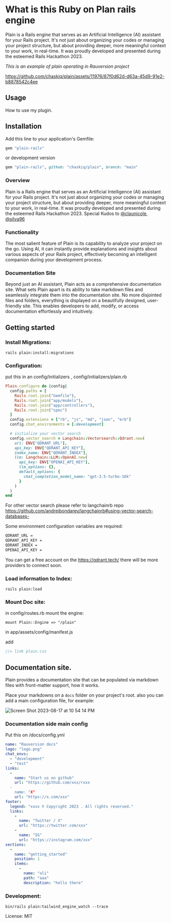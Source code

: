 # What is this Ruby on Plan rails engine

Plain is a Rails engine that serves as an Artificial Intelligence (AI) assistant for your Rails project. It's not just about organizing your codes or managing your project structure, but about providing deeper, more meaningful context to your work, in real-time. It was proudly developed and presented during the esteemed Rails Hackathon 2023.

*This is an example of plain operating in Rauversion project*

https://github.com/chaskiq/plain/assets/11976/87f0d62d-d63a-45d9-91e2-b8878542c4ee

## Usage
How to use my plugin.

## Installation
Add this line to your application's Gemfile:

```ruby
gem "plain-rails"
```

or development version

```ruby
gem "plain-rails", github: "chaskiq/plain", branch: "main"
```

### Overview

Plain is a Rails engine that serves as an Artificial Intelligence (AI) assistant for your Rails project. It's not just about organizing your codes or managing your project structure, but about providing deeper, more meaningful context to your work, in real-time. It was proudly developed and presented during the esteemed Rails Hackathon 2023. Special Kudos to [@claunicole](https://github.com/claunicole), [@silva96](https://github.com/silva96)


### Functionality

The most salient feature of Plain is its capability to analyze your project on the go. Using AI, it can instantly provide explanations and insights about various aspects of your Rails project, effectively becoming an intelligent companion during your development process.


### Documentation Site 


Beyond just an AI assistant, Plain acts as a comprehensive documentation site. What sets Plain apart is its ability to take markdown files and seamlessly integrate them into the documentation site. No more disjointed files and folders, everything is displayed on a beautifully designed, user-friendly site. This enables developers to add, modify, or access documentation effortlessly and intuitively.


## Getting started

### Install Migrations:

`rails plain:install:migrations`

### Configuration:

put this in an config/initializers , config/initializers/plain.rb

```ruby
Plain.configure do |config|
  config.paths = [
    Rails.root.join("Gemfile"), 
    Rails.root.join("app/models"), 
    Rails.root.join("app/controllers"), 
    Rails.root.join("spec")
  ]
  config.extensions = ["rb", "js", "md", "json", "erb"]
  config.chat_environments = [:development]

  # initialize your vector search
  config.vector_search = Langchain::Vectorsearch::Qdrant.new(
    url: ENV["QDRANT_URL"],
    api_key: ENV["QDRANT_API_KEY"],
    index_name: ENV["QDRANT_INDEX"],
    llm: Langchain::LLM::OpenAI.new(
      api_key: ENV["OPENAI_API_KEY"],
      llm_options: {},
      default_options: {
        chat_completion_model_name: "gpt-3.5-turbo-16k"
      }
    )
  )
end
```

For other vector search please refer to langchainrb repo https://github.com/andreibondarev/langchainrb#using-vector-search-databases-

Some environment configuration variables are required:

```bash
QDRANT_URL = 
QDRANT_API_KEY = 
QDRANT_INDEX = 
OPENAI_API_KEY =
```

You can get a free account on the https://qdrant.tech/ there will be more providers to connect soon.

### Load information to Index:

`rails plain:load`   

### Mount Doc site:

in config/routes.rb mount the engine:

`mount Plain::Engine => "/plain"`

in app/assets/config/manifest.js

add 

```js
//= link plain.css
```


## Documentation site.

Plain provides a documentation site that can be populated via markdown files with front-matter support, how it works.

Place your markdowns on a `docs` folder on your project's root. also you can add a main configuration file, for example: 

![Screen Shot 2023-08-17 at 10 54 14 PM](https://github.com/chaskiq/plain/assets/11976/0dee77c6-9cb7-489e-8521-3c870952861c)


### Documentation side main config

Put this on /docs/config.yml

```yaml
name: "Rauversion docs"
logo: "logo.png"
chat_envs: 
  - "development"
  - "test"
links:
  -
    name: "Start us on github"
    url: "https://github.com/xxx/rxxx
  - 
    name: "X"
    url: "https://x.com/xxx"
footer:
  legend: "xxxx © Copyright 2023 . All rights reserved."
  links:
    - 
      name: "Twitter / X"
      url: "https://twitter.com/xxx"
    - 
      name: "IG"
      url: "https://instagram.com/xxx"
sections:
  - 
    name: "getting_started"
    position: 1
    items:
      - 
        name: "oli"
        path: "aaa"
        description: "hello there"
```


### Development:

`bin/rails plain:tailwind_engine_watch --trace`


License: MIT